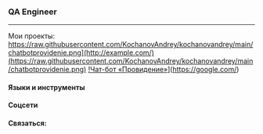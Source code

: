 ### QA Engineer
***

Мои проекты:
<br>
[https://raw.githubusercontent.com/KochanovAndrey/kochanovandrey/main/chatbotprovidenie.png](http://example.com/)
(https://raw.githubusercontent.com/KochanovAndrey/kochanovandrey/main/chatbotprovidenie.png)](https://google.com/)
[!Чат-бот «Провидение»](https://raw.githubusercontent.com/KochanovAndrey/kochanovandrey/main/chatbotprovidenie.png)](https://google.com/)
<br>

#### Языки и инструменты

#### Соцсети

#### Связаться:

<!--
**KochanovAndrey/kochanovandrey** is a ✨ _special_ ✨ repository because its `README.md` (this file) appears on your GitHub profile.

Here are some ideas to get you started:

- 🔭 I’m currently working on ...
- 🌱 I’m currently learning ...
- 👯 I’m looking to collaborate on ...
- 🤔 I’m looking for help with ...
- 💬 Ask me about ...
- 📫 How to reach me: ...
- 😄 Pronouns: ...
- ⚡ Fun fact: ...
-->
